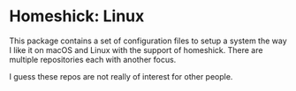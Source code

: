 # Homeshick: Linux

This package contains a set of configuration files to setup a system the
way I like it on macOS and Linux with the support of homeshick. There are 
multiple repositories each with another focus.

I guess these repos are not really of interest for other people.
